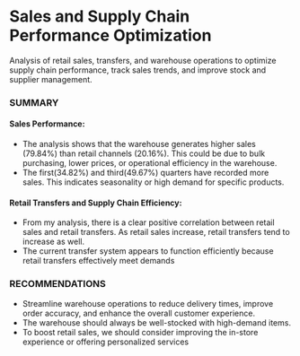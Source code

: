 # Sales and Supply Chain Performance Optimization
Analysis of retail sales, transfers, and warehouse operations to optimize supply chain performance, track sales trends, and improve stock and supplier management.

### SUMMARY
#### Sales Performance:
- The analysis shows that the warehouse generates higher sales (79.84%) than retail channels (20.16%). This could be due to bulk purchasing, lower prices, or operational efficiency in the warehouse.
- The first(34.82%) and third(49.67%) quarters have recorded more sales. This indicates seasonality or high demand for specific products.

#### Retail Transfers and Supply Chain Efficiency:
- From my analysis, there is a clear positive correlation between retail sales and retail transfers. As retail sales increase, retail transfers tend to increase as well.
- The current transfer system appears to function efficiently because retail transfers effectively meet demands

### RECOMMENDATIONS
- Streamline warehouse operations to reduce delivery times, improve order accuracy, and enhance the overall customer experience.
- The warehouse should always be well-stocked with high-demand items.
- To boost retail sales, we should consider improving the in-store experience or offering personalized services

